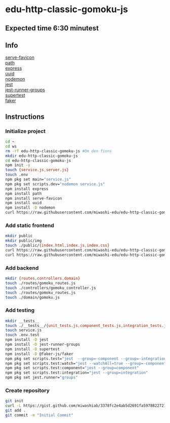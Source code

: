 # edu-http-classic-gomoku-js

## Expected time 6:30 minutest

## Info

[serve-favicon](https://expressjs.com/en/resources/middleware/serve-favicon.html)  
[path](https://www.npmjs.com/package/path)  
[express](https://www.npmjs.com/package/express)  
[uuid](https://www.npmjs.com/package/uuid)  
[nodemon](https://www.npmjs.com/package/nodemon)  
[jest](https://www.npmjs.com/package/jest)  
[jest-runner-groups](https://www.npmjs.com/package/@euklios/jest-runner-groups)  
[supertest](https://www.npmjs.com/package/supertest)  
[faker](https://www.npmjs.com/package/@faker-js/faker)

## Instructions

### Initialize project

```bash
cd ~
cd ws
rm -rf edu-http-classic-gomoku-js #Om den finns
mkdir edu-http-classic-gomoku-js
cd edu-http-classic-gomoku-js
npm init -y
touch {service.js,server.js}
touch .env
npm pkg set main="service.js"
npm pkg set scripts.dev="nodemon service.js"
npm install express
npm install path
npm install serve-favicon
npm install uuid
npm install -D nodemon 
curl https://raw.githubusercontent.com/miwashi-edu/edu-http-classic-gomoku-js/main/resources/favicon.ico -o ./public/favicon.ico
```

### Add static frontend

```bash
mkdir public
mkdir public/img
touch ./public/{index.html,index.js,index.css}
curl https://raw.githubusercontent.com/miwashi-edu/edu-http-classic-gomoku-js/main/resources/black.png -o ./public/img/black.png
curl https://raw.githubusercontent.com/miwashi-edu/edu-http-classic-gomoku-js/main/resources/white.png -o ./public/img/white.png
```

### Add backend

```bash
mkdir {routes,controllers,domain}
touch ./routes/gomoku_routes.js
touch ./controllers/gomoku_controller.js
touch ./routes/gomoku_routes.js
touch ./domain/gomoku.js
```

### Add testing

```bash
mkdir __tests__
touch ./__tests__/{unit_tests.js,component_tests.js,integration_tests.js}
touch service.js
touch .env.test
npm install -D jest
npm install -D jest-runner-groups
npm install -D supertest
npm install -D @faker-js/faker
npm pkg set scripts.test="jest  --group=-component --group=-integration"
npm pkg set scripts.test:watch="jest --watchAll=true --group=-component --group=-integration"
npm pkg set scripts.test:component="jest --group=component"
npm pkg set scripts.test:integration="jest --group=integration"
npm pkg set jest.runner="groups"
```
### Create repository

```bash
git init
curl -L https://gist.github.com/miwashiab/3378fc2e4ab5d2691fa5978822721796/raw/.gitignore -o .gitignore
git add .
git commit -m "Initial Commit"
```
